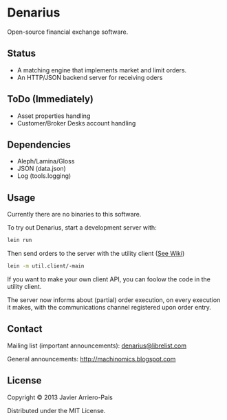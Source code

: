 # Denarius

Open-source financial exchange software.

## Status

- A matching engine that implements market and limit orders.
- An HTTP/JSON backend server for receiving oders

## ToDo (Immediately)

- Asset properties handling
- Customer/Broker Desks account handling

## Dependencies

- Aleph/Lamina/Gloss
- JSON (data.json)
- Log (tools.logging)

## Usage

Currently there are no binaries to this software.

To try out Denarius, start a development server with:

```Bash
lein run
```

Then send orders to the server with the utility client ([See Wiki](https://github.com/analyticbastard/denarius/wiki/Taste-it:-Interactive-order-entry-command-line))

```Bash
lein -m util.client/-main
```

If you want to make your own client API, you can foolow the code in the
utility client.

The server now informs about (partial) order execution, on every execution
it makes, with the communications channel registered upon order entry. 


## Contact

Mailing list (important announcements): denarius@librelist.com

General announcements: http://machinomics.blogspot.com

## License

Copyright © 2013 Javier Arriero-Pais

Distributed under the MIT License.
